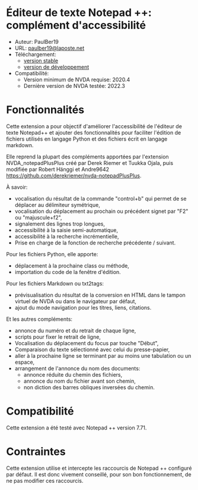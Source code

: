 # Éditeur de texte Notepad ++: complément d'accessibilité #
* Auteur: PaulBer19
* URL: paulber19@laposte.net
* Téléchargement:
	* [version stable][1]
	* [version de développement][2]
* Compatibilité:
	* Version minimum de NVDA requise: 2020.4
	* Dernière version de NVDA testée: 2022.3


# Fonctionnalités #

Cette extension a pour objectif d'améliorer l'accessibilité de l'éditeur de texte Notepad++ et ajouter des fonctionnalités pour faciliter l'édition de fichiers utilisés en langage Python et des fichiers écrit en langage markdown.

Elle reprend la plupart des compléments apportées par l'extension NVDA_notepadPlusPlus créé par Derek Riemer et Tuukka Ojala, puis modifiée par Robert Hänggi et Andre9642 <https://github.com/derekriemer/nvda-notepadPlusPlus>.

À savoir:

* vocalisation du résultat de la commande "control+b" qui permet de se déplacer au délimiteur symétrique,
* vocalisation du déplacement au prochain ou précédent signet par "F2" ou "majuscule+f2",
* signalement des lignes trop longues,
* accessibilité à la saisie semi-automatique,
* accessibilité à la recherche incrémentielle,
* Prise en charge de la fonction de recherche précédente / suivant.


Pour les fichiers Python, elle apporte:

* déplacement à la prochaine class ou méthode,
* importation du code de la fenêtre d'édition.


Pour les fichiers Markdown ou txt2tags:

* prévisualisation du résultat de la conversion en HTML dans le tampon virtuel de NVDA ou dans le navigateur par défaut,
* ajout du mode navigation pour les titres, liens, citations.



Et les autres compléments:

* annonce du numéro et du retrait de chaque ligne,
* scripts pour fixer le retrait de ligne,
* Vocalisation du déplacement du focus par touche "Début",
* Comparaison du texte sélectionné avec celui du presse-papier,
* aller à la prochaine ligne se terminant par au moins une tabulation ou un espace,
* arrangement de l'annonce du nom des documents:
	* annonce réduite du chemin des fichiers,
	* annonce du nom du fichier avant son chemin,
	* non diction des barres obliques inversées du chemin.


# Compatibilité #
Cette extension a été testé avec Notepad ++ version 7.71.


# Contraintes #
Cette extension utilise et intercepte les raccourcis de Notepad ++ configuré par défaut. Il est donc vivement conseillé, pour son bon fonctionnement, de ne pas modifier ces raccourcis.


[1]: https://github.com/paulber007/AllMyNVDAAddons/raw/notepadPlusPlusAccessEnhancement/notepadPlusPlusAccessEnhancement/notepadPlusPlusAccessEnhancement-2.2.1.nvda-addon
[2]: https://github.com/paulber007/AllMyNVDAAddons/tree/master/notepadPlusPlusAccessEnhancement/dev

